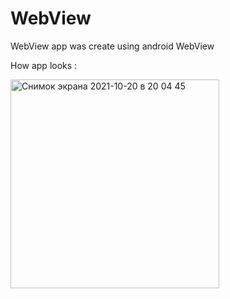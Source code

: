 # WebView
 WebView app was create using android WebView
 
 How app looks :
 
<img width="334" alt="Снимок экрана 2021-10-20 в 20 04 45" src="https://user-images.githubusercontent.com/29304518/138139295-493101f9-0949-4aaf-89f5-6455a932c919.png">
